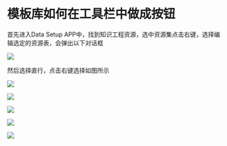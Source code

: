# 模板库如何在工具栏中做成按钮

首先进入Data Setup APP中，找到知识工程资源，选中资源集点击右键，选择编辑选定的资源表，会弹出以下对话框

![](模板库如何在工具栏中做成按钮\2022-10-22-20-41-15.png)

然后选择直行，点击右键选择如图所示

![](模板库如何在工具栏中做成按钮\2022-10-22-20-41-34.png)

![](模板库如何在工具栏中做成按钮\2022-10-22-20-41-47.png)

![](模板库如何在工具栏中做成按钮\2022-10-22-20-41-59.png)

![](模板库如何在工具栏中做成按钮\2022-10-22-20-42-08.png)

![](模板库如何在工具栏中做成按钮\2022-10-22-20-42-15.png)
